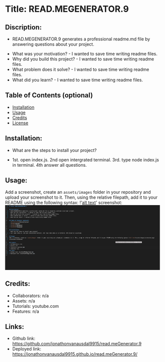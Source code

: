 # Title: READ.MEGENERATOR.9

## Discription:
* READ.MEGENERATOR.9 generates a professional readme.md file by answering questions about your project.
- What was your motivation? - I wanted to save time writing readme files.
- Why did you build this project? - I wanted to save time writing readme files.
- What problem does it solve? - I wanted to save time writing readme files.
- What did you learn? - I wanted to save time writing readme files.

## Table of Contents (optional)
- [Installation](#installation)
- [Usage](#usage)
- [Credits](#credits)
- [License](#license)

## Installation:
- What are the steps to install your project?
* 1st. open index.js. 2nd open intergrated terminal. 3rd. type node index.js in terminal. 4th answer all questions.

## Usage:
Add a screenshot, create an `assets/images` folder in your repository and upload your screenshot to it. Then, using the relative filepath, add it to your README using the following syntax: !'[alt text](assets/images/screenshot.png)'
screenshot: ![alt text](assets/images/screenshot.png)

## Credits:
* Collaborators: n/a
* Assets: n/a
* Tutorials: youtube.com
* Features: n/a
## Links:
* Github link: https://github.com/jonathonvanausdal9915/read.meGenerator.9
* Deployed link: https://jonathonvanausdal9915.github.io/read.meGenerator.9/
